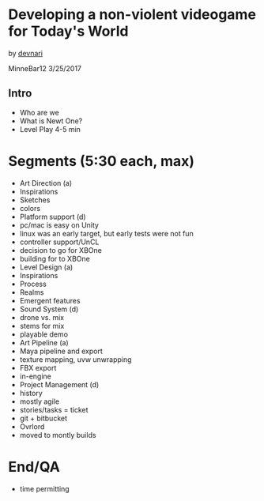 Developing a non-violent videogame for Today's World
====================================================

by [devnari](http://devnari.com)

MinneBar12 3/25/2017 

Intro
---------
- Who are we
- What is Newt One?
- Level Play 4-5 min

Segments (5:30 each, max)
====================

- Art Direction (a)
 - Inspirations
 - Sketches
 - colors
- Platform support (d)
 - pc/mac is easy on Unity
 - linux was an early target, but early tests were not fun
 - controller support/UnCL
 - decision to go for XBOne
 - building for to XBOne
- Level Design (a)
 - Inspirations
 - Process
 - Realms
 - Emergent features
- Sound System (d)
 - drone vs. mix
 - stems for mix
 - playable demo
- Art Pipeline (a)
 - Maya pipeline and export
 - texture mapping, uvw unwrapping
 - FBX export
 - in-engine
- Project Management (d)
 - history
 - mostly agile
 - stories/tasks = ticket
 - git + bitbucket 
 - Ovrlord
 - moved to montly builds

End/QA
======
- time permitting
